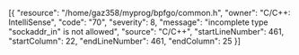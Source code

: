 [{
	"resource": "/home/gaz358/myprog/bpfgo/common.h",
	"owner": "C/C++: IntelliSense",
	"code": "70",
	"severity": 8,
	"message": "incomplete type \"sockaddr_in\" is not allowed",
	"source": "C/C++",
	"startLineNumber": 461,
	"startColumn": 22,
	"endLineNumber": 461,
	"endColumn": 25
}]
